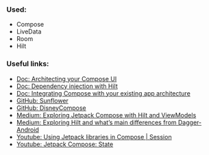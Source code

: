 ### Used:
- Compose
- LiveData
- Room
- Hilt

### Useful links:
- [Doc: Architecting your Compose UI](https://developer.android.com/jetpack/compose/architecture)
- [Doc: Dependency injection with Hilt](https://developer.android.com/training/dependency-injection/hilt-android)
- [Doc: Integrating Compose with your existing app architecture](https://developer.android.com/jetpack/compose/interop/compose-in-existing-arch)
- [GitHub: Sunflower](https://github.com/android/sunflower)
- [GitHub: DisneyCompose](https://github.com/skydoves/DisneyCompose)
- [Medium: Exploring Jetpack Compose with Hilt and ViewModels](https://proandroiddev.com/exploring-jetpack-compose-with-dagger-hilt-and-viewmodels-3e0ca939daa7)
- [Medium: Exploring Hilt and what’s main differences from Dagger-Android](https://proandroiddev.com/exploring-dagger-hilt-and-whats-main-differences-with-dagger-android-c8c54cd92f18)
- [Youtube: Using Jetpack libraries in Compose | Session](https://www.youtube.com/watch?v=0z_dwBGQQWQ)
- [Youtube: Jetpack Compose: State](https://www.youtube.com/watch?v=mymWGMy9pYI)